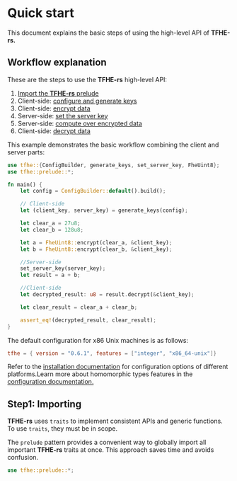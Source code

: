 # Quick start

This document explains the basic steps of using the high-level API of **TFHE-rs.**

## Workflow explanation

These are the steps to use the **TFHE-rs** high-level API:

1. [Import the **TFHE-rs** prelude](quick\_start.md#imports)
2. Client-side: [configure and generate keys](../fundamentals/configure-and-generate-keys.md)
3. Client-side: [encrypt data](../fundamentals/encrypt-data.md)
4. Server-side: [set the server key](../fundamentals/set-the-server-key.md)
5. Server-side: [compute over encrypted data](../fundamentals/compute.md)
6. Client-side: [decrypt data](../fundamentals/decrypt-data.md)

This example demonstrates the basic workflow combining the client and server parts:

```rust
use tfhe::{ConfigBuilder, generate_keys, set_server_key, FheUint8};
use tfhe::prelude::*;

fn main() {
    let config = ConfigBuilder::default().build();

    // Client-side
    let (client_key, server_key) = generate_keys(config);

    let clear_a = 27u8;
    let clear_b = 128u8;

    let a = FheUint8::encrypt(clear_a, &client_key);
    let b = FheUint8::encrypt(clear_b, &client_key);

    //Server-side
    set_server_key(server_key);
    let result = a + b;

    //Client-side
    let decrypted_result: u8 = result.decrypt(&client_key);

    let clear_result = clear_a + clear_b;

    assert_eq!(decrypted_result, clear_result);
}
```

The default configuration for x86 Unix machines is as follows:

```toml
tfhe = { version = "0.6.1", features = ["integer", "x86_64-unix"]}
```

Refer to the [installation documentation](installation.md) for configuration options of different platforms.Learn more about homomorphic types features in the [configuration documentation.](../guides/rust\_configuration.md)

## Step1: Importing

**TFHE-rs** uses `traits` to implement consistent APIs and generic functions. To use `traits`, they must be in scope.

The `prelude` pattern provides a convenient way to globally import all important **TFHE-rs** traits at once. This approach saves time and avoids confusion.

```rust
use tfhe::prelude::*;
```
